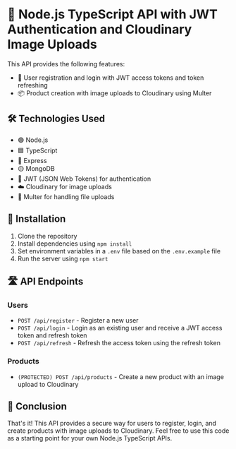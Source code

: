 # 🚀 Node.js TypeScript API with JWT Authentication and Cloudinary Image Uploads

This API provides the following features:

- 👤 User registration and login with JWT access tokens and token refreshing
- 📦 Product creation with image uploads to Cloudinary using Multer

## 🛠️ Technologies Used

- 🟢 Node.js
- 🟦 TypeScript
- 🔵 Express
- 🟡 MongoDB
- 🔑 JWT (JSON Web Tokens) for authentication
- ☁️ Cloudinary for image uploads
- 📁 Multer for handling file uploads

## 🚀 Installation

1. Clone the repository
2. Install dependencies using `npm install`
3. Set environment variables in a `.env` file based on the `.env.example` file
4. Run the server using `npm start`

## 🛣️ API Endpoints

### Users

- `POST /api/register` - Register a new user
- `POST /api/login` - Login as an existing user and receive a JWT access token and refresh token
- `POST /api/refresh` - Refresh the access token using the refresh token

### Products

- `(PROTECTED) POST /api/products` - Create a new product with an image upload to Cloudinary

## 🎉 Conclusion

That's it! This API provides a secure way for users to register, login, and create products with image uploads to Cloudinary. Feel free to use this code as a starting point for your own Node.js TypeScript APIs.
